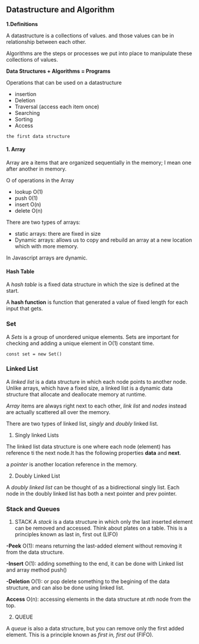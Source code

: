 ## Datastructure and Algorithm
**1.Definitions**

A datastructure is a collections of values. and those values can be in relationship between each other.

Algorithms are the steps or processes we put into place to manipulate these collections of values.

**Data Structures + Algorithms = Programs**

Operations that can be used on a datastructure

- insertion
- Deletion
- Traversal (access each item once)
- Searching
- Sorting
- Access

`the first data structure`

#### 1. Array
Array are a items that are organized sequentially in the memory; I mean one after another in memory.

O of operations in the Array

- lookup O(1)
- push 0(1)
- insert O(n)
- delete O(n)

There are two types of arrays:

- static arrays: there are fixed in size
- Dynamic arrays: allows us to copy and rebuild an array at a new location which with more memory.

In Javascript arrays are dynamic. 


#### Hash Table

A *hash table* is a fixed data structure in which the size is defined at the start.

A  **hash function** is function that generated a value of fixed length for each input that gets.

### Set

A *Sets* is a group of unordered unique elements. 
Sets are important for checking and adding a unique element in O(1) constant time.

`const set = new Set()`


### Linked List
A *linked list* is a data structure in which each node points to another node. Unlike arrays, which have a fixed size, a linked list is a dynamic data structure that allocate and deallocate memory at runtime.

*Array* items are always right next to each other, *link list* and *nodes* instead are actually scattered all over the memory.

There are two types of linked list, *singly* and *doubly* linked list.

1. Singly linked Lists

The linked list data structure is one where each node (element) has reference ti the next node.It has the following properties **data** and **next**.

a *pointer* is another location reference in the memory.

2. Doubly Linked List

A *doubly linked list* can be thought of as a bidirectional singly list. Each node in the doubly linked list has both a next pointer and prev pointer.

### Stack and Queues
1. STACK
A *stack* is a data structure in which only the last inserted element can be removed and accessed. Think about plates on a table. This is a principles known as last in, first out (LIFO)

**-Peek** O(1): means returning the last-added element without removing it from the data structure.

**-Insert** O(1): adding something to the end, it can be done with Linked list and array method push()

**-Deletion** O(1): or pop delete something to the begining of the data structure, and can also be done using linked list.

**Access** O(n): accessing elements in the data structure at *nth* node from the top.

2. QUEUE 

A *queue* is also a data structure, but you can remove only the first added element. This is a principle known as *first in, first out* (FIFO).

